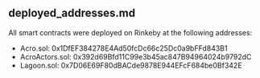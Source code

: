 ## deployed_addresses.md

All smart contracts were deployed on Rinkeby at the following addresses:
- Acro.sol: 0x1DfEF384278E4Ad50fcDc66c25Dc0a9bFFd843B1
- AcroActors.sol: 0x392d69Bfd11C99e3b45ac847B94964024b9792dC
- Lagoon.sol: 0x7D06E69F80dBACde9878E944EFcF684be0Bf342E
